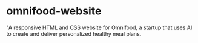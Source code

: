 # omnifood-website
"A responsive HTML and CSS website for Omnifood, a startup that uses AI to create and deliver personalized healthy meal plans.
